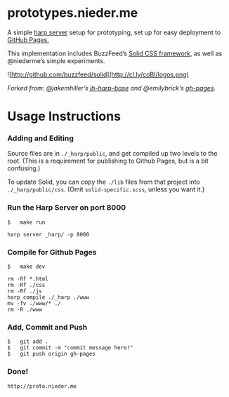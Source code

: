 # prototypes.nieder.me

A simple [harp server](http://harpjs.com) setup for prototyping, set up for easy deployment to [GitHub Pages.](https://help.github.com/articles/creating-project-pages-manually/) 

This implementation includes BuzzFeed’s [Solid CSS framework](http://github.com/buzzfeed/solid), as well as @niederme’s simple experiments. 

![http://github.com/buzzfeed/solid](http://cl.ly/coBI/logos.png)


_Forked from: @jakemhiller’s [jh-harp-base](https://github.com/jakemhiller/jh-harp-base) and @emilybrick’s [gh-pages](https://github.com/emilybrick/prototypes/tree/gh-pages)._


# Usage Instructions
### Adding and Editing
Source files are in `./_harp/public`, and get compiled up two levels to the root. (This is a requirement for publishing to Github Pages, but is a bit confusing.)

To update Solid, you can copy the `./lib` files from that project into `./_harp/public/css`. (Omit `solid-specific.scss`, unless you want it.)

### Run the Harp Server on port 8000

	$	make run
    
	harp server _harp/ -p 8000

### Compile for Github Pages

	$ 	make dev
	
	rm -Rf *.html
	rm -Rf ./css
	rm -Rf ./js
	harp compile ./_harp ./www
	mv -fv ./www/* ./
	rm -R ./www

### Add, Commit and Push

	$	git add .
	$	git commit -m "commit message here!"
	$	git push origin gh-pages
	
### Done!

	http://proto.nieder.me